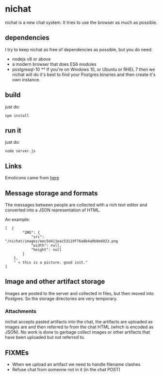 # nichat

nichat is a new chat system. It tries to use the browser as much as possible.


## dependencies

I try to keep nichat as free of dependencies as possible, but you do need:

* nodejs v8 or above
* a modern browser that does ES6 modules
* postgresql-10
** If you're on Windows 10, or Ubuntu or RHEL 7 then we nichat will do
   it's best to find your Postgres binaries and then create it's own
   instance.


## build

just do:

```
npm install
```

## run it

just do:

```
node server.js
```


## Links

Emoticons came from [here](https://unicode.org/emoji/charts/emoji-ordering.html)


## Message storage and formats

The messages between people are collected with a rich text editor and
converted into a JSON representation of HTML.

An example:

```
[  {                                                                  
        "IMG": {
            "src": "/nichat/images/eec5d411eac53119f76a8b4a9b8e6023.png
            "width": null,
            "height": null
        }
    },
    " < this is a picture. good init."
]
```

## Image and other artifact storage

Images are posted to the server and collected in files, but then moved
into Postgres. So the storage directories are very temporary.

### Attachments

nichat accepts pasted artifacts into the chat, the artifacts are
uploaded as images are and then referred to from the chat HTML (which
is encoded as JSON). No work is done to garbage collect images or
other artifacts that have been uploaded but not referred to.


## FIXMEs

* When we upload an artifact we need to handle filename clashes
* Refuse chat from someone not in it (in the chat POST)

